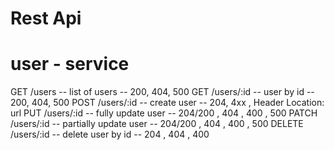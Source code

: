 # Rest Api

# user - service


GET /users -- list of users -- 200, 404, 500
GET /users/:id -- user by id -- 200, 404, 500
POST /users/:id -- create user -- 204, 4xx , Header Location: url
PUT /users/:id -- fully update user -- 204/200 , 404 , 400 , 500
PATCH /users/:id -- partially update user -- 204/200 , 404 , 400 , 500
DELETE /users/:id -- delete user by id -- 204 , 404 , 400 
